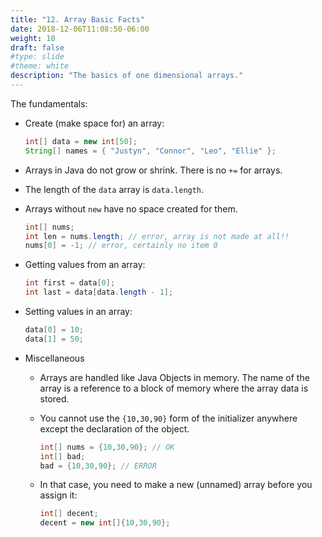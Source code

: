 ```yaml
---
title: "12. Array Basic Facts"
date: 2018-12-06T11:08:50-06:00
weight: 10
draft: false
#type: slide
#theme: white
description: "The basics of one dimensional arrays."
---
```


The fundamentals:

* Create (make space for) an array:

    ```java
    int[] data = new int[50];
    String[] names = { "Justyn", "Connor", "Leo", "Ellie" };
    ```
* Arrays in Java do not grow or shrink. There is no `+=` for arrays.
* The length of the `data` array is `data.length`. 
* Arrays without `new` have no space created for them.

    ```java
    int[] nums;
    int len = nums.length; // error, array is not made at all!!
    nums[0] = -1; // error, certainly no item 0
    ```

* Getting values from an array:

    ```java
    int first = data[0];
    int last = data[data.length - 1];
    ```
* Setting values in an array:

    ```java
    data[0] = 10;
    data[1] = 50;
    ```
* Miscellaneous
    + Arrays are handled like Java Objects in memory. The name of the array is a reference to a block of memory where the array data is stored.
    + You cannot use the `{10,30,90}` form of the initializer anywhere except the declaration of the object.

        ```java
        int[] nums = {10,30,90}; // OK
        int[] bad;
        bad = {10,30,90}; // ERROR
        ```
    + In that case, you need to make a new (unnamed) array before you assign it:

        ```java
        int[] decent;
        decent = new int[]{10,30,90};
        ```
